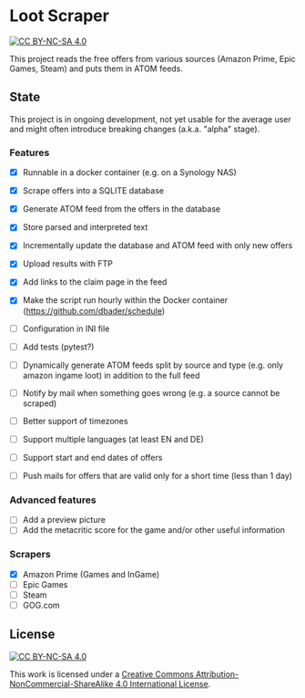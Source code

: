 # Loot Scraper

[![CC BY-NC-SA 4.0][cc-by-nc-sa-shield]][cc-by-nc-sa]

This project reads the free offers from various sources (Amazon Prime, Epic Games, Steam) and puts them in ATOM feeds.

## State

This project is in ongoing development, not yet usable for the average user and might often introduce breaking changes (a.k.a. "alpha" stage).

### Features

- [x] Runnable in a docker container (e.g. on a Synology NAS)
- [x] Scrape offers into a SQLITE database
- [x] Generate ATOM feed from the offers in the database
- [x] Store parsed and interpreted text
- [x] Incrementally update the database and ATOM feed with only new offers
- [x] Upload results with FTP
- [x] Add links to the claim page in the feed
- [x] Make the script run hourly within the Docker container (<https://github.com/dbader/schedule>)
- [ ] Configuration in INI file
- [ ] Add tests (pytest?)

- [ ] Dynamically generate ATOM feeds split by source and type (e.g. only amazon ingame loot) in addition to the full feed
- [ ] Notify by mail when something goes wrong (e.g. a source cannot be scraped)
- [ ] Better support of timezones
- [ ] Support multiple languages (at least EN and DE)
- [ ] Support start and end dates of offers
- [ ] Push mails for offers that are valid only for a short time (less than 1 day)

### Advanced features

- [ ] Add a preview picture
- [ ] Add the metacritic score for the game and/or other useful information

### Scrapers

- [x] Amazon Prime (Games and InGame)
- [ ] Epic Games
- [ ] Steam
- [ ] GOG.com

## License

[![CC BY-NC-SA 4.0][cc-by-nc-sa-image]][cc-by-nc-sa]

This work is licensed under a
[Creative Commons Attribution-NonCommercial-ShareAlike 4.0 International License][cc-by-nc-sa].

[cc-by-nc-sa]: http://creativecommons.org/licenses/by-nc-sa/4.0/
[cc-by-nc-sa-image]: https://licensebuttons.net/l/by-nc-sa/4.0/88x31.png
[cc-by-nc-sa-shield]: https://img.shields.io/badge/License-CC%20BY--NC--SA%204.0-lightgrey.svg
